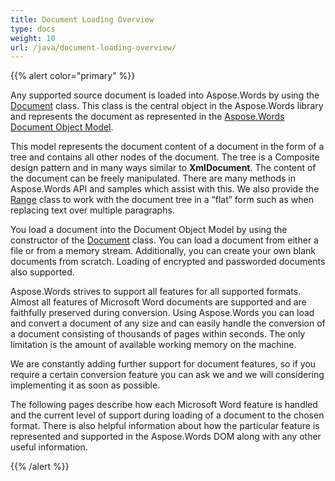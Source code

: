 ```yaml
---
title: Document Loading Overview
type: docs
weight: 10
url: /java/document-loading-overview/
---
```


{{% alert color="primary" %}} 

Any supported source document is loaded into Aspose.Words by using the [Document](https://apireference.aspose.com/java/words/com.aspose.words/Document) class. This class is the central object in the Aspose.Words library and represents the document as represented in the [Aspose.Words Document Object Model](/words/java/aspose-words-document-object-model/).

This model represents the document content of a document in the form of a tree and contains all other nodes of the document. The tree is a Composite design pattern and in many ways similar to **XmlDocument**. The content of the document can be freely manipulated. There are many methods in Aspose.Words API and samples which assist with this. We also provide the [Range](https://apireference.aspose.com/java/words/com.aspose.words/Range) class to work with the document tree in a “flat” form such as when replacing text over multiple paragraphs.

You load a document into the Document Object Model by using the constructor of the [Document](https://apireference.aspose.com/java/words/com.aspose.words/Document) class. You can load a document from either a file or from a memory stream. Additionally, you can create your own blank documents from scratch. Loading of encrypted and passworded documents also supported.

Aspose.Words strives to support all features for all supported formats. Almost all features of Microsoft Word documents are supported and are faithfully preserved during conversion. Using Aspose.Words you can load and convert a document of any size and can easily handle the conversion of a document consisting of thousands of pages within seconds. The only limitation is the amount of available working memory on the machine.

We are constantly adding further support for document features, so if you require a certain conversion feature you can ask we and we will considering implementing it as soon as possible.

The following pages describe how each Microsoft Word feature is handled and the current level of support during loading of a document to the chosen format. There is also helpful information about how the particular feature is represented and supported in the Aspose.Words DOM along with any other useful information.

{{% /alert %}}
